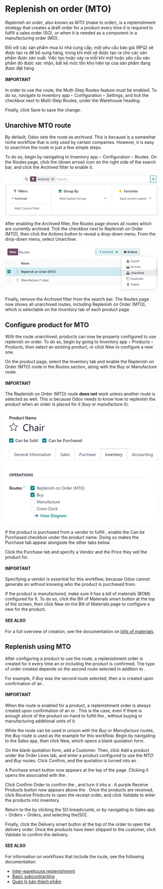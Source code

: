 # Replenish on order (MTO)

*Replenish on order*, also known as *MTO* (make to order), is a replenishment strategy that creates
a draft order for a product every time it is required to fulfill a sales order (SO), or when it is
needed as a component in a manufacturing order (MO).

Đối với các sản phẩm mua từ nhà cung cấp, một yêu cầu báo giá (RFQ) sẽ được tạo ra để bổ sung hàng, trong khi một  sẽ được tạo ra cho các sản phẩm được sản xuất. Việc tạo  hoặc  xảy ra mỗi khi một  hoặc  yêu cầu sản phẩm đó được xác nhận, bất kể mức tồn kho hiện tại của sản phẩm đang được đặt hàng.

#### IMPORTANT
In order to use the  route, the Multi-Step Routes feature must be enabled. To do
so, navigate to Inventory app ‣ Configuration ‣ Settings, and tick the
checkbox next to Multi-Step Routes, under the Warehouse heading.

Finally, click Save to save the change.

<a id="inventory-warehouses-storage-unarchive-mto"></a>

## Unarchive MTO route

By default, Odoo sets the  route as *archived*. This is because  is a somewhat niche
workflow that is only used by certain companies. However, it is easy to unarchive the route in just
a few simple steps.

To do so, begin by navigating to Inventory app ‣ Configuration ‣ Routes. On the
Routes page, click the <i class="fa fa-caret-down"></i> (down arrow) icon on the right
side of the search bar, and click the Archived filter to enable it.

![The archived filter on the Routes page.](../../../../../.gitbook/assets/archived-filter.png)

After enabling the Archived filter, the Routes page shows all routes which
are currently archived. Tick the checkbox next to Replenish on Order (MTO), then click
the <i class="fa fa-cog"></i> Actions button to reveal a drop-down menu. From the drop-down menu,
select Unarchive.

![The unarchive action on the Routes page.](../../../../../.gitbook/assets/unarchive-button.png)

Finally, remove the Archived filter from the search bar. The Routes page now
shows all unarchived routes, including Replenish on Order (MTO), which is selectable on
the *Inventory* tab of each product page.

## Configure product for MTO

With the  route unarchived, products can now be properly configured to use replenish on order.
To do so, begin by going to Inventory app ‣ Products ‣ Products, then select an
existing product, or click New to configure a new one.

On the product page, select the Inventory tab and enable the Replenish on
Order (MTO) route in the Routes section, along with the Buy or
Manufacture route.

#### IMPORTANT
The Replenish on Order (MTO) route **does not** work unless another route is selected
as well. This is because Odoo needs to know how to replenish the product when an order is placed
for it (buy or manufacture it).

![Select the MTO route and a second route on the Inventory tab.](../../../../../.gitbook/assets/select-routes.png)

If the product is purchased from a vendor to fulfill , enable the Can be Purchased
checkbox under the product name. Doing so makes the Purchase tab appear alongside the
other tabs below.

Click the Purchase tab and specify a Vendor and the Price they
sell the product for.

#### IMPORTANT
Specifying a vendor is essential for this workflow, because Odoo cannot generate an  without
knowing who the product is purchased from.

If the product is manufactured, make sure it has a bill of materials (BOM) configured for it. To do
so, click the Bill of Materials smart button at the top of the screen, then click
New on the Bill of Materials page to configure a new  for the product.

#### SEE ALSO
For a full overview of  creation, see the documentation on [bills of materials](../../../manufacturing/basic_setup/bill_configuration.md).

## Replenish using MTO

After configuring a product to use the  route, a replenishment order is created for it every
time an  or  including the product is confirmed. The type of order created depends on the
second route selected in addition to .

For example, if *Buy* was the second route selected, then a  is created upon confirmation of an
.

#### IMPORTANT
When the  route is enabled for a product, a replenishment order is always created upon
confirmation of an  or . This is the case, even if there is enough stock of the product
on-hand to fulfill the , without buying or manufacturing additional units of it.

While the  route can be used in unison with the *Buy* or *Manufacture* routes, the *Buy* route
is used as the example for this workflow. Begin by navigating to the Sales app,
then click New, which opens a blank quotation form.

On the blank quotation form, add a Customer. Then, click Add a product under
the Order Lines tab, and enter a product configured to use the *MTO* and *Buy* routes.
Click Confirm, and the quotation is turned into an .

A Purchase smart button now appears at the top of the page. Clicking it opens the 
associated with the .

Click Confirm Order to confirm the , and turn it into a . A purple
Receive Products button now appears above the . Once the products are received,
click Receive Products to open the receipt order, and click Validate to
enter the products into inventory.

Return to the  by clicking the SO breadcrumb, or by navigating to
Sales app ‣ Orders ‣ Orders, and selecting the|SO|.

Finally, click the Delivery smart button at the top of the order to open the delivery
order. Once the products have been shipped to the customer, click Validate to confirm
the delivery.

#### SEE ALSO
For information on workflows that include the  route, see the following documentation:

- [Inter-warehouse replenishment](resupply_warehouses.md)
- [Basic subcontracting](../../../manufacturing/subcontracting/subcontracting_basic.md)
- [Quản lý bán thành phẩm](../../../manufacturing/advanced_configuration/sub_assemblies.md)
